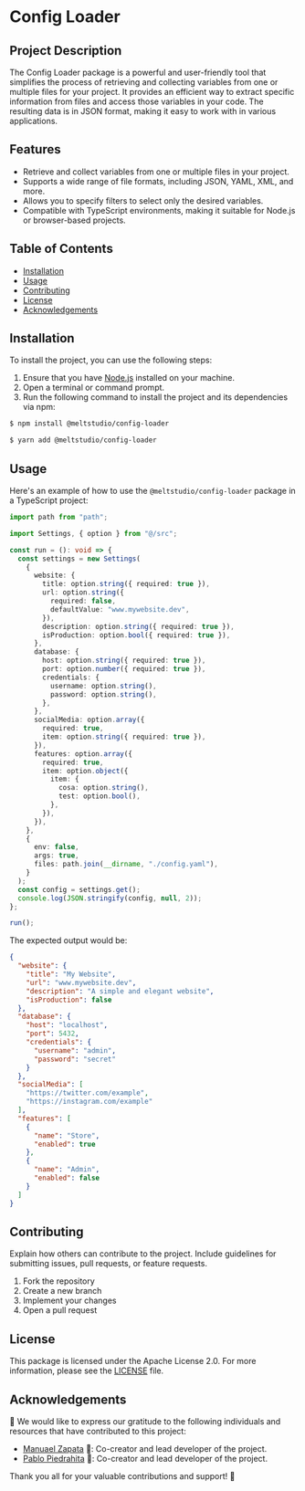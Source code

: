 # Config Loader
## Project Description

The Config Loader package is a powerful and user-friendly tool that simplifies the process of retrieving and collecting variables from one or multiple files for your project. It provides an efficient way to extract specific information from files and access those variables in your code. The resulting data is in JSON format, making it easy to work with in various applications.

## Features
- Retrieve and collect variables from one or multiple files in your project.
- Supports a wide range of file formats, including JSON, YAML, XML, and more.
- Allows you to specify filters to select only the desired variables.
- Compatible with TypeScript environments, making it suitable for Node.js or browser-based projects.

## Table of Contents

- [Installation](#installation)
- [Usage](#usage)
- [Contributing](#contributing)
- [License](#license)
- [Acknowledgements](#acknowledgements)

## Installation

To install the project, you can use the following steps:

1. Ensure that you have [Node.js](https://nodejs.org/) installed on your machine.
2. Open a terminal or command prompt.
3. Run the following command to install the project and its dependencies via npm:
```bash
$ npm install @meltstudio/config-loader
```
```bash
$ yarn add @meltstudio/config-loader
```

## Usage

Here's an example of how to use the `@meltstudio/config-loader` package in a TypeScript project:

```typescript
import path from "path";

import Settings, { option } from "@/src";

const run = (): void => {
  const settings = new Settings(
    {
      website: {
        title: option.string({ required: true }),
        url: option.string({
          required: false,
          defaultValue: "www.mywebsite.dev",
        }),
        description: option.string({ required: true }),
        isProduction: option.bool({ required: true }),
      },
      database: {
        host: option.string({ required: true }),
        port: option.number({ required: true }),
        credentials: {
          username: option.string(),
          password: option.string(),
        },
      },
      socialMedia: option.array({
        required: true,
        item: option.string({ required: true }),
      }),
      features: option.array({
        required: true,
        item: option.object({
          item: {
            cosa: option.string(),
            test: option.bool(),
          },
        }),
      }),
    },
    {
      env: false,
      args: true,
      files: path.join(__dirname, "./config.yaml"),
    }
  );
  const config = settings.get();
  console.log(JSON.stringify(config, null, 2));
};

run();
```
The expected output would be:
```json
{
  "website": {
    "title": "My Website",
    "url": "www.mywebsite.dev",
    "description": "A simple and elegant website",
    "isProduction": false
  },
  "database": {
    "host": "localhost",
    "port": 5432,
    "credentials": {
      "username": "admin",
      "password": "secret"
    }
  },
  "socialMedia": [
    "https://twitter.com/example",
    "https://instagram.com/example"
  ],
  "features": [
    {
      "name": "Store",
      "enabled": true
    },
    {
      "name": "Admin",
      "enabled": false
    }
  ]
}
```
## Contributing
Explain how others can contribute to the project. Include guidelines for submitting issues, pull requests, or feature requests.

1. Fork the repository
2. Create a new branch
3. Implement your changes
4. Open a pull request

## License
This package is licensed under the Apache License 2.0. For more information, please see the [LICENSE](./LICENSE) file.

## Acknowledgements

🙌 We would like to express our gratitude to the following individuals and resources that have contributed to this project:

- [Manuael Zapata](https://github.com/author1) 🚀: Co-creator and lead developer of the project.
- [Pablo Piedrahita](https://github.com/author2) 👏: Co-creator and lead developer of the project.


Thank you all for your valuable contributions and support! 🎉
